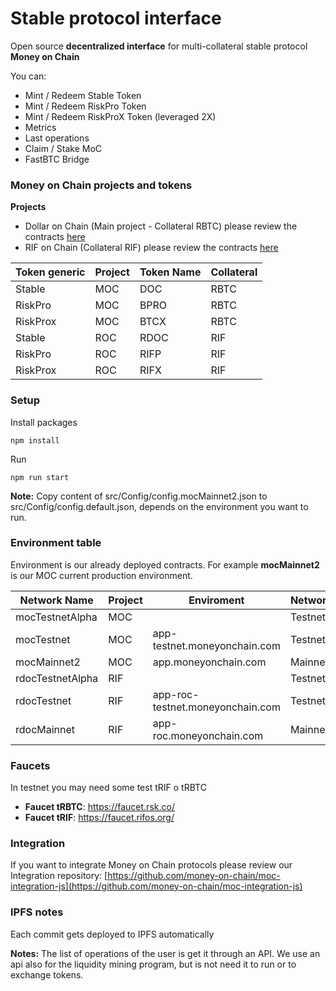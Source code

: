 # Stable protocol interface

Open source **decentralized interface** for multi-collateral stable protocol **Money on Chain**

You can:

* Mint / Redeem Stable Token
* Mint / Redeem RiskPro Token
* Mint / Redeem RiskProX Token (leveraged 2X)
* Metrics
* Last operations
* Claim / Stake MoC
* FastBTC Bridge


### Money on Chain projects and tokens 

**Projects**

* Dollar on Chain (Main project - Collateral RBTC) please review the contracts [here](https://github.com/money-on-chain/main-RBTC-contract)
* RIF on Chain (Collateral RIF) please review the contracts [here](https://github.com/money-on-chain/RDOC-Contract) 


| Token generic     | Project | Token Name  | Collateral   |
|-------------------|---------|-------------|--------------|
| Stable            | MOC     | DOC         | RBTC         |
| RiskPro           | MOC     | BPRO        | RBTC         |
| RiskProx          | MOC     | BTCX        | RBTC         |
| Stable            | ROC     | RDOC        | RIF          |
| RiskPro           | ROC     | RIFP        | RIF          |
| RiskProx          | ROC     | RIFX        | RIF          |


### Setup

Install packages

`npm install`

Run

`npm run start`

**Note:** Copy content of src/Config/config.mocMainnet2.json to src/Config/config.default.json, depends on the environment you want to run.


### Environment table

Environment is our already deployed contracts. For example **mocMainnet2** is our MOC current production environment.

| Network Name      | Project | Enviroment                       | Network    |
|-------------------|---------|----------------------------------|------------|
| mocTestnetAlpha   | MOC     |                                  | Testnet    |
| mocTestnet        | MOC     | app-testnet.moneyonchain.com     | Testnet    |
| mocMainnet2       | MOC     | app.moneyonchain.com             | Mainnet    |
| rdocTestnetAlpha  | RIF     |                                  | Testnet    |
| rdocTestnet       | RIF     | app-roc-testnet.moneyonchain.com | Testnet    |
| rdocMainnet       | RIF     | app-roc.moneyonchain.com         | Mainnet    |


### Faucets

In testnet you may need some test tRIF o tRBTC

* **Faucet tRBTC**: https://faucet.rsk.co/
* **Faucet tRIF**: https://faucet.rifos.org/


### Integration

If you want to integrate Money on Chain protocols please review our Integration repository:  [https://github.com/money-on-chain/moc-integration-js](https://github.com/money-on-chain/moc-integration-js)

### IPFS notes

Each commit gets deployed to IPFS automatically

**Notes:** The list of operations of the user is get it through an  API. We use an api also for the liquidity mining program, but is not need it to run or to exchange tokens.



